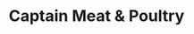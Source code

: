 ---
title: "Captain Meat & Poultry"
url: /surrey/captain-meat-und-poultry-128-street/
shop: Metzgerei
---